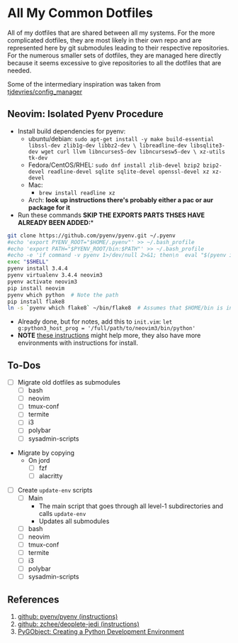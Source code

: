 All My Common Dotfiles
======================

All of my dotfiles that are shared between all my systems. For the more complicated dotfiles, they are most likely in their own repo and are represented here by git submodules leading to their respective repositories. For the numerous smaller sets of dotfiles, they are managed here directly because it seems excessive to give repositories to all the dotfiles that are needed.

Some of the intermediary inspiration was taken from [tjdevries/config_manager](https://github.com/tjdevries/config_manager)

Neovim: Isolated Pyenv Procedure
--------------------------------

* Install build dependencies for pyenv:
    * ubuntu/debian: `sudo apt-get install -y make build-essential libssl-dev zlib1g-dev libbz2-dev \
libreadline-dev libsqlite3-dev wget curl llvm libncurses5-dev libncursesw5-dev \
xz-utils tk-dev`
    * Fedora/CentOS/RHEL:
        `sudo dnf install zlib-devel bzip2 bzip2-devel readline-devel sqlite sqlite-devel openssl-devel xz xz-devel`
    * Mac:
        * `brew install readline xz`
    * Arch: **look up instructions there's probably either a pac or aur package for it**
* Run these commands **SKIP THE EXPORTS PARTS THSES HAVE ALREADY BEEN ADDED:***
```sh
git clone https://github.com/pyenv/pyenv.git ~/.pyenv
#echo 'export PYENV_ROOT="$HOME/.pyenv"' >> ~/.bash_profile
#echo 'export PATH="$PYENV_ROOT/bin:$PATH"' >> ~/.bash_profile
#echo -e 'if command -v pyenv 1>/dev/null 2>&1; then\n  eval "$(pyenv init -)"\nfi' >> ~/.bash_profile
exec "$SHELL"
pyenv install 3.4.4
pyenv virtualenv 3.4.4 neovim3
pyenv activate neovim3
pip install neovim
pyenv which python  # Note the path
pip install flake8
ln -s `pyenv which flake8` ~/bin/flake8  # Assumes that $HOME/bin is in $PATH
```
* Already done, but for notes, add this to `init.vim`: `let g:python3_host_prog = '/full/path/to/neovim3/bin/python'`
* **NOTE** [these instructions][03] might help more, they also have more environments with instructions for install.

To-Dos
------

* [ ] Migrate old dotfiles as submodules
  * [ ] bash
  * [ ] neovim
  * [ ] tmux-conf
  * [ ] termite
  * [ ] i3
  * [ ] polybar
  * [ ] sysadmin-scripts
* Migrate by copying
  * On jord
    * [ ] fzf
    * [ ] alacritty
* [ ] Create `update-env` scripts
  * [ ] Main
    - The main script that goes through all level-1 subdirectories and calls `update-env`
    - Updates all submodules
  * [ ] bash
  * [ ] neovim
  * [ ] tmux-conf
  * [ ] termite
  * [ ] i3
  * [ ] polybar
  * [ ] sysadmin-scripts

References
----------

1. [github: pyenv/pyenv (instructions)][01]
2. [github: zchee/deoplete-jedi (instructions)][02]
3. [PyGObject: Creating a Python Development Environment][03]

[01]: https://github.com/pyenv/pyenv#installation "github: pyenv/pyenv (instructions)"
[02]: https://github.com/zchee/deoplete-jedi/wiki/Setting-up-Python-for-Neovim "github: zchee/deoplete-jedi (instructions)"
[03]: http://pygobject.readthedocs.io/en/latest/devguide/dev_environ.html "PyGObject: Creating a Python Development Environment"
